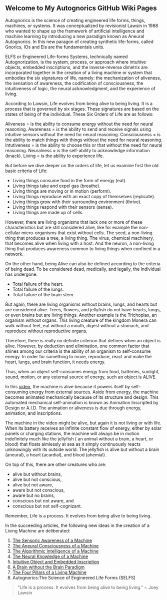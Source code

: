 ## Welcome to My Autognorics GitHub Wiki Pages

Autognorics is the science of creating engineered life forms, things, machines, or systems. It was conceptualized by revisionist Lawsin in 1988 who wanted to shape up the framework of artificial intelligence and machine learning by introducing a new paradigm known as Aneural Autognorics. In this new paragon of creating synthetic life-forms, called Gnorics, IOs and EIs are the fundamentals units. 

ELFS or Engineered Life-forms Systems, technically named Autognorization, is the system, process, or approach where intuitive objects, embedded inscriptions, and the inverse-reverse dimetrix are incorporated together in the creation of a living machine or system that embodies the six signatures of life, namely: the mechanization of aliveness, the sensation of awareness, the codification of consciousness, the intuitiveness of logic, the neural acknowledgment, and the experience of living.

According to Lawsin, Life evolves from being alive to being living. It is a process that is governed by six stages. These signatures are based on the states of being of the individual. These Six Orders of Life are as follows:

Aliveness = is the ability to consume energy without the need for neural reasoning.
Awareness = is the ability to send and receive signals using intuitive sensors without the need for neural reasoning.
Consciousness = is the ability to match things with things without the need for neural reasoning.
Intutiveness = is the ability to choose this or that without the need for neural reasoning.
Neuralness = is the self-ability to acknowledge information (knack).
Living = is the ability to experience life.

But before we dive deeper on the orders of life, let us examine first the old basic criteria of Life:

* Living things consume food in the form of energy (eat).
* Living things take and expel gas (breathe).
* Living things are moving or in motion (perform).
* Living things reproduce with an exact copy of themselves (replicate).
* Living things grow with their surrounding environment (thrive).
* Living things respond with their sensors (sense).
* Living things are made up of cells.

However, there are living organisms that lack one or more of these characteristics but are still considered alive, like for example the non-cellular micro-organisms that exist without cells. The seed, a non-living thing that produces a tree, a living thing. The virus, chemical machinery, that becomes alive when living with a host. And the neuron, a non-living thing that produces awareness common to living things when confined in a network.

On the other hand, being Alive can also be defined according to the criteria of being dead. To be considered dead, medically, and legally, the individual has undergone:

* Total failure of the heart.
* Total failure of the lungs.
* Total failure of the brain stem.

But again, there are living organisms without brains, lungs, and hearts but are considered alive. Trees, flowers, and jellyfish do not have hearts, lungs, or even brains but are living things. Another example is the Trichoplax, an organism without organs. This living creature of the kingdom Monera can walk without feet, eat without a mouth, digest without a stomach, and reproduce without reproductive organs.

Therefore, there is really no definite criterion that defines when an object is alive. However, by deduction and elimination, one common factor that shines among our criteria is the ability of an organism to self-consume energy. In order for something to move, reproduce, react and make the heart, lungs, and brain function, it needs energy. 

Thus, when an object self-consumes energy from food, batteries, sunlight, sound, motion, or any external source of energy, such an object is ALIVE. 

In this [video](https://www.youtube.com/watch?v=hPgEEafvwsQ&feature=emb_title), the machine is alive because it powers itself by self-consuming energy from external sources. Aside from energy, the machine becomes animated mechanically because of its structure and design. This automated mechanical self-animation is known as Animation Inscripted by Design or A.I.D.  The animation or aliveness is due through energy, animation, and inscriptions.

The machine in the video might be alive, but again it is not living or with life. When its battery receives an infinite constant flow of energy, either by solar panels or charging stations, the machine will always be in motion indefinitely much like the jellyfish ( an animal without a brain, a heart, or blood) that floats aimlessly at sea as it simply continuously reacts unknowingly with its outside world. The jellyfish is alive but without a brain (aneural), a heart (acardial), and blood (ahemial) .

On top of this, there are other creatures who are:

* alive but without brains, 
* alive but not conscious, 
* alive but not aware, 
* aware but not conscious, 
* aware but no brains, 
* conscious but not aware, and 
* conscious but not self-cognizant. 

Remember, Life is a process. It evolves from being alive to being living.

In the succeeding articles, the following new ideas in the creation of a Living Machine are deliberated:
1. [The Sensoric Awareness of a Machine](https://autognorics.github.io/Sensoric_Awareness/)
2. [The Aneural Consciousness of a Machine](https://autognorics.github.io/Aneural_Consciousness/)
3. [The Algorithmic Intelligence of a Machine](https://autognorics.github.io/Algorithmic_Intuitiveness/)
4. [The Neural Knowledge of a Machine](https://autognorics.github.io/) 
5. [Intuitive Object and Embedded Inscription](https://autognorics.github.io/Intuitive_Objects/)
6. [A Brain without the Brain Paradigm](https://autognorics.github.io/Aneural-Network-System/)
7. [The Four Pillars of a Living Machine](https://autognorics.github.io/Engineered_Life_Forms/)
8. Autognorics:The Science of Engineered Life Forms (SELFS)


> "Life is a process. It evolves from being alive to being living." 
                                                   ~ Joey Lawsin
